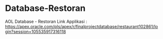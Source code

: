 # Database-Restoran
AOL Database - Restoran
Link Applikasi :
https://apex.oracle.com/pls/apex/r/finalprojectdatabase/restaurant102861/login?session=105535917316118
